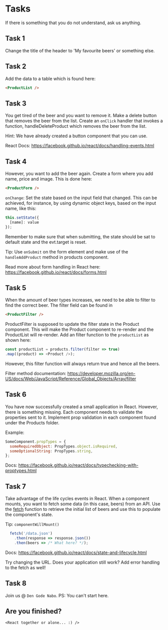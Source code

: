 # Tasks

If there is something that you do not understand, ask us anything.

## Task 1
Change the title of the header to 'My favourite beers' or something else.

## Task 2
Add the data to a table which is found here:
```html
<ProductList />
```


## Task 3
You get tired of the beer and you want to remove it. Make a delete button that removes the beer from the list. Create an `onClick` handler that invokes a function, handleDeleteProduct which removes the beer from the list.

Hint: We have already created a button component that you can use.

React Docs: https://facebook.github.io/react/docs/handling-events.html

## Task 4
However, you want to add the beer again. Create a form where you add name, price and image. This is done here:

```html
<ProductForm />
```

`onChange`: Set the state based on the input field that changed. This can be achieved, for instance, by using dynamic object keys, based on the input name, like this:

```javascript
this.setState({
  [name]: value
});
```

Remember to make sure that when submitting, the state should be sat to default state and the evt.target is reset.

Tip: Use `onSubmit` on the form element and make use of the `handleAddProduct` method in products component.

Read more about form handling in React here: https://facebook.github.io/react/docs/forms.html

## Task 5
When the amount of beer types increases, we need to be able to filter to find the correct beer. The filter field can be found in

```html
<ProductFilter />
```

ProductFilter is supposed to update the filter state in the Product component. This will make the Product component to re-render and the ProductList will re-render. Add an filter function to the `productList` as shown here:

```javascript
const productList = products.filter(filter => true)
.map((product) => <Product />);
```
However, this filter function will always return true and hence all the beers.

Filter method documentation: https://developer.mozilla.org/en-US/docs/Web/JavaScript/Reference/Global_Objects/Array/filter

## Task 6
You have now successfully created a small application in React. However, there is something missing. Each component needs to validate the properties sent to it. Implement prop validation in each component found under the Products folder.

Example:
```javascript
SomeComponent.propTypes = {
  someRequiredObject: PropTypes.object.isRequired,
  someOptionalString: PropTypes.string,
};
```
Docs: https://facebook.github.io/react/docs/typechecking-with-proptypes.html

## Task 7
Take advantage of the life cycles events in React. When a component mounts, you want to fetch some data (in this case, beers) from an API. Use the [fetch](https://github.com/github/fetch#json) function to retrieve the initial list of beers and use this to populate the component's state.

Tip: `componentWillMount()`

```javascript
  fetch('/data.json')
    .then(response => response.json())
    .then(beers => /* What here? */);
```

Docs: https://facebook.github.io/react/docs/state-and-lifecycle.html

Try changing the URL. Does your application still work? Add error handling to the fetch as well!

## Task 8
Join us @ `Den Gode Nabo`. PS: You can't start here.

## Are you finished?
`<React together or alone... :) />`
